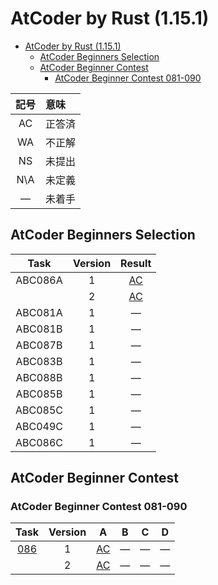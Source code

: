 # AtCoder by Rust (1.15.1) #

- [AtCoder by Rust (1.15.1)](#atcoder-by-rust-1151)
	- [AtCoder Beginners Selection](#atcoder-beginners-selection)
	- [AtCoder Beginner Contest](#atcoder-beginner-contest)
		- [AtCoder Beginner Contest 081-090](#atcoder-beginner-contest-081-090)

|記号|意味|
|:-:|:-|
|AC|正答済|
|WA|不正解|
|NS|未提出|
|N\A|未定義|
|&#x2014;|未着手|

## AtCoder Beginners Selection ##

|Task   |Version|Result                           |
|:-----:|:-----:|:-------------------------------:|
|ABC086A|   1   |[AC](ABC/ABC086/ABC086_A_v01.rs) |
|       |   2   |[AC](ABC/ABC086/ABC086_A_v02.rs) |
|ABC081A|   1   |&#x2014;                         |
|ABC081B|   1   |&#x2014;                         |
|ABC087B|   1   |&#x2014;                         |
|ABC083B|   1   |&#x2014;                         |
|ABC088B|   1   |&#x2014;                         |
|ABC085B|   1   |&#x2014;                         |
|ABC085C|   1   |&#x2014;                         |
|ABC049C|   1   |&#x2014;                         |
|ABC086C|   1   |&#x2014;                         |

## AtCoder Beginner Contest ##

### AtCoder Beginner Contest 081-090 ###

|Task             |Version|A                                |B                                |C                                |D                                |
|:---------------:|:-----:|:-------------------------------:|:-------------------------------:|:-------------------------------:|:-------------------------------:|
|[086](ABC/ABC086)|   1   |[AC](ABC/ABC086/ABC086_A_v01.rs) |&#x2014;                         |&#x2014;                         |&#x2014;                         |
|                 |   2   |[AC](ABC/ABC086/ABC086_A_v02.rs) |&#x2014;                         |&#x2014;                         |&#x2014;                         |

<!-- EOF -->
